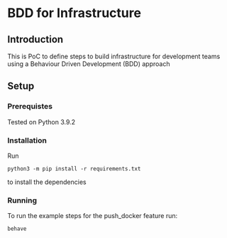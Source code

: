 # BDD for Infrastructure

## Introduction
This is PoC to define steps to build infrastructure for development teams using a Behaviour Driven Development (BDD) approach

## Setup
### Prerequistes
Tested on Python 3.9.2

### Installation
Run 

`python3 -m pip install -r requirements.txt`

to install the dependencies

### Running
To run the example steps for the push_docker feature run:

`behave`